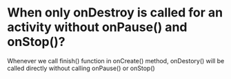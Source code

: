 # When only onDestroy is called for an activity without onPause() and onStop()?

Whenever we call finish() function in onCreate() method, onDestory() will be called directly without calling onPause() or onStop()

